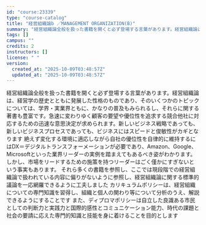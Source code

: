 ```yaml
---
id: "course:23339"
type: "course-catalog"
title: "経営組織論b ／MANAGEMENT ORGANIZATION(B)"
summary: "経営組織論全般を扱った書籍を開くと必ず登場する言葉があります。経営組織論は、経営学の歴史とともに発展した性格のものであり、そのいくつかのトピックについては、学界・実業界ともに、かなりの普及もみられるし、それらに関する著書も豊富です。急速に変…"
tags: []
campus: ""
credits: 2
instructors: []
license: " "
version:
  created_at: "2025-10-09T03:48:57Z"
  updated_at: "2025-10-09T03:48:57Z"
---
```


経営組織論全般を扱った書籍を開くと必ず登場する言葉があります。経営組織論は、経営学の歴史とともに発展した性格のものであり、そのいくつかのトピックについては、学界・実業界ともに、かなりの普及もみられるし、それらに関する著書も豊富です。急速に変わりゆく顧客の要望や優位性を追求する競合他社に対応するための迅速な意思決定が求められます。新しいビジネス戦略であっても、新しいビジネスプロセスであっても、ビジネスにはスピードと俊敏性がカギとなります 絶えず変化する環境に適応しながら自社の優位性を自律的に維持するにはDX＝デジタルトランスフォーメーションが必要であり、Amazon、Google、Microsoftといった業界リーダーの実例を踏まえてもあるべき姿がわかります。しかし、市場をリードするための施策を持つリーダーはごく僅かにすぎないという事実もあります。 それら多くの書籍を参照し、ここでは現段階での経営組織論で扱われている内容に偏りがないように参照し、経営組織論に関する標準的議論を一応網羅できるように工夫しました カリキュラムポリシーは、経営組織についての専門知識を習得し、組織と個人の関わり等について分析のうえ、解説できるようにすることです また、ディプロマポリシーは自立した良識ある市民としての判断力と実践力と国際的感性とコミュニケーション能力、時代の課題と社会の要請に応えた専門的知識と技能を身に着けることを目的とします
